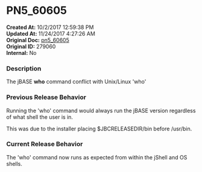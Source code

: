 # PN5_60605

**Created At:** 10/2/2017 12:59:38 PM  
**Updated At:** 11/24/2017 4:27:26 AM  
**Original Doc:** [pn5_60605](https://docs.jbase.com/36526-5-6-2-release-notes/pn5_60605)  
**Original ID:** 279060  
**Internal:** No  


### Description

The jBASE **who** command conflict with Unix/Linux 'who'



### Previous Release Behavior

Running the 'who' command would always run the jBASE version regardless of what shell the user is in.

This was due to the installer placing $JBCRELEASEDIR/bin before /usr/bin.



### Current Release Behavior

The 'who' command now runs as expected from within the jShell and OS shells.
